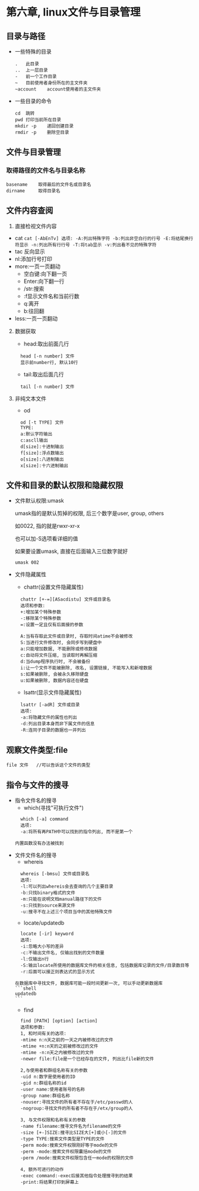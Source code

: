 # 第六章, linux文件与目录管理

## 目录与路径

-   一些特殊的目录
    ```shell
    .   此目录
    ..  上一层目录
    -   前一个工作目录
    ~   目前使用者身份所在的主文件夹
    ~account    account使用者的主文件夹    
    ```

-   一些目录的命令  
    ```shell
    cd  跳转
    pwd 打印当前所在目录
    mkdir -p    递回创建目录
    rmdir -p    删除空目录
    ```

## 文件与目录管理

### 取得路径的文件名与目录名称
```shell
basename    取得最后的文件名或目录名
dirname     取得目录名
```

## 文件内容查阅
1.  直接检视文件内容

  -   cat
    ```
        cat [-AbEnTv]
        选项:
        -A:列出特殊字符
        -b:列出非空白行的行号
        -E:将结尾换行符显示
        -n:列出所有行行号
        -T:将tab显示
        -v:列出看不见的特殊字符
    ```
  -   tac
        反向显示
  -   nl:添加行号打印
  -   more:一页一页翻动  
        -   空白键:向下翻一页
        -   Enter:向下翻一行
        -   /str:搜索
        -   :f显示文件名和当前行数
        -   q:离开
        -   b:往回翻
  -   less:一页一页翻动
2.  数据获取

    -   head:取出前面几行
      ```
        head [-n number] 文件
        显示前number行, 默认10行
      ```
    -   tail:取出后面几行
      ```
        tail [-n number] 文件
      ```
3.  非纯文本文件
    -   od
      ```
        od [-t TYPE] 文件
        TYPE:
        a:默认字符输出
        c:ascll输出
        d[size]:十进制输出
        f[size]:浮点数输出
        o[size]:八进制输出
        x[size]:十六进制输出      
      ```

## 文件和目录的默认权限和隐藏权限
-   文件默认权限:umask  

    umask指的是默认剪掉的权限, 后三个数字是user, group, others  

    如0022, 指的就是rwxr-xr-x  

    也可以加-S选项看详细的值  

    如果要设置umask, 直接在后面输入三位数字就好

    ```shell
    umask 002
    ```
-   文件隐藏属性
    -   chattr(设置文件隐藏属性)
      ```shell
        chattr [+-=][ASacdistu] 文件或目录名
        选项和参数:
        +:增加某个特殊参数
        -:移除某个特殊参数
        =:设置一定且仅有后面接的参数

        A:当有存取此文件或目录时, 存取时间atime不会被修改
        S:当进行文件修改时, 会同步写到硬盘中
        a:只能增加数据, 不能删除或修改数据
        c:自动将文件压缩, 当读取时再解压缩
        d:当dump程序执行时, 不会被备份
        i:让一个文件不能被删除, 改名, 设置链接, 不能写入和新增数据
        s:如果被删除, 会被永久移除硬盘
        u:如果被删除, 数据内容还在硬盘      
      ```
    -   lsattr(显示文件隐藏属性)
      ```shell
        lsattr [-adR] 文件或目录
        选项:
        -a:将隐藏文件的属性也列出
        -d:列出目录本身而非下属文件的信息
        -R:连同子目录的数据也一并列出      
      ```
## 观察文件类型:file
   ```
file 文件   //可以告诉这个文件的类型   
   ```
## 指令与文件的搜寻

-   指令文件名的搜寻
    -   which(寻找"可执行文件")
      ```shell
        which [-a] command
        选项:
        -a:将所有再PATH中可以找到的指令列出, 而不是第一个      
      ```
        内置函数没有办法被找到
-   文件文件名的搜寻
    -   whereis
      ```shell
        whereis [-bmsu] 文件或目录名
        选项:
        -l:可以列出whereis会去查询的几个主要目录
        -b:只找binary格式的文件
        -m:只能在说明文档manual路径下的文件
        -s:只找到source来源文件
        -u:搜寻不在上述三个项目当中的其他特殊文件      
      ```
    -   locate/updatedb
      ```
        locate [-ir] keyword
        选项:
        -i:忽略大小写的差异
        -c:不输出文件名, 仅输出找到的文件数量
        -l:仅输出n行
        -S:输出locate所使用的数据库文件的相关信息, 包括数据库记录的文件/目录数目等
        -r:后面可以接正则表达式的显示方式      
      ```
        在数据库中寻找文件, 数据库可能一段时间更新一次, 可以手动更新数据库
        ```shell
        updatedb
        ```

    -   find
      ```
        find [PATH] [option] [action]  
        选项和参数:
        1, 和时间有关的选项:
        -mtime n:n天之前的一天之内被修改过的文件
        -mtime +n:n天的之前被修改过的文件
        -mtime -n:n天之内被修改过的文件
        -newer file:file是一个已经存在的文件, 列出比file新的文件

        2,与使用者和群组名称有关的参数
        -uid n:数字是使用者的ID
        -gid n:群组名称的id
        -user name:使用者账号的名称
        -group name:群组名称
        -nouser:寻找文件的所有者不存在于/etc/passwd的人
        -nogroup:寻找文件的所有者不存在于/etx/group的人

        3, 与文件权限和名称有关的参数
        -name filename:搜寻文件名为filename的文件
        -size [+-]SIZE:搜寻比SIZE大[+]或小[-]的文件
        -type TYPE:搜索文件类型是TYPE的文件
        -perm mode:搜索文件权限刚好等于mode的文件
        -perm -mode:搜索文件权限囊括mode的文件
        -perm /mode:搜索文件权限包含任一mode的权限的文件

        4, 额外可进行的动作
        -exec command:-exec后接其他指令处理搜寻到的结果
        -print:将结果打印到屏幕上      
      ```
